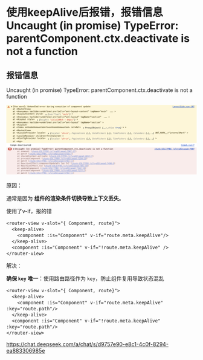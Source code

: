 
# 使用keepAlive后报错，报错信息 Uncaught (in promise) TypeError: parentComponent.ctx.deactivate is not a function


## 报错信息

Uncaught (in promise) TypeError: parentComponent.ctx.deactivate is not a function

![alt text](image.png)



原因：

通常是因为 **组件的渲染条件切换导致上下文丢失**。

使用了v-if，报的错

```vue
<router-view v-slot="{ Component, route}">
  <keep-alive>
    <component :is="Component" v-if="route.meta.keepAlive"/>
  </keep-alive>
  <component :is="Component" v-if="!route.meta.keepAlive" />
</router-view>
```

解决：

**确保 `key` 唯一**：使用路由路径作为 `key`，防止组件复用导致状态混乱

```vue
<router-view v-slot="{ Component, route}">
  <keep-alive>
    <component :is="Component" v-if="route.meta.keepAlive" :key="route.path"/>
  </keep-alive>
  <component :is="Component" v-if="!route.meta.keepAlive" :key="route.path"/>
</router-view>
```

https://chat.deepseek.com/a/chat/s/d9757e90-e8c1-4c0f-8294-ea883306985e



